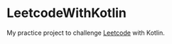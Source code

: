 LeetcodeWithKotlin
===

My practice project to challenge [Leetcode](https://leetcode.com/) with Kotlin.
